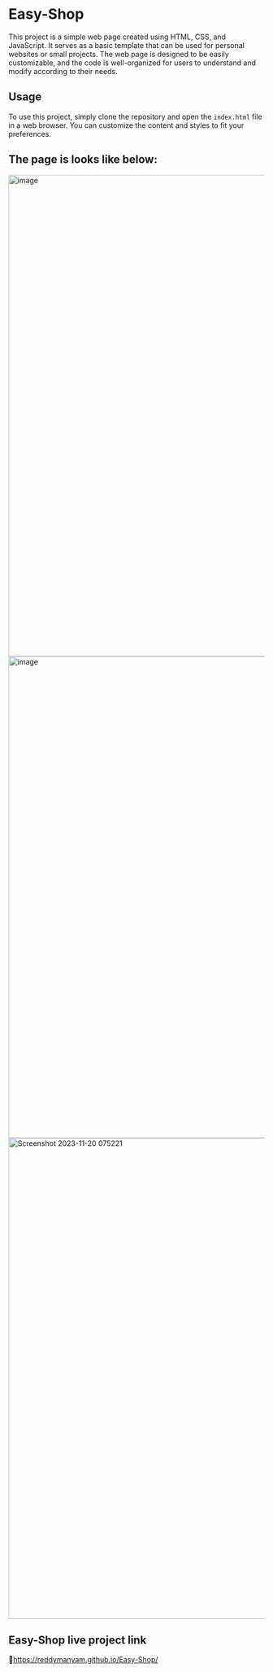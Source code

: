 # Easy-Shop
This project is a simple web page created using HTML, CSS, and JavaScript. It serves as a basic template that can be used for personal websites or small projects. The web page is designed to be easily customizable, and the code is well-organized for users to understand and modify according to their needs.

## Usage
To use this project, simply clone the repository and open the `index.html` file in a web browser. You can customize the content and styles to fit your preferences.

## The page is looks like below:
<img width="946" alt="image" src="https://github.com/reddymanyam/Easy-Shop/assets/142713295/9703e932-8078-45f5-b735-d085eae76e2b">
<img width="946" alt="image" src="https://github.com/reddymanyam/Easy-Shop/assets/142713295/33f23a53-468a-434c-a322-4a6d9f729c4e">
<img width="945" alt="Screenshot 2023-11-20 075221" src="https://github.com/reddymanyam/Easy-Shop/assets/142713295/4e9d5fe1-5139-44b1-ade2-48ab34ea36ab">

## Easy-Shop live project link
🚀https://reddymanyam.github.io/Easy-Shop/
